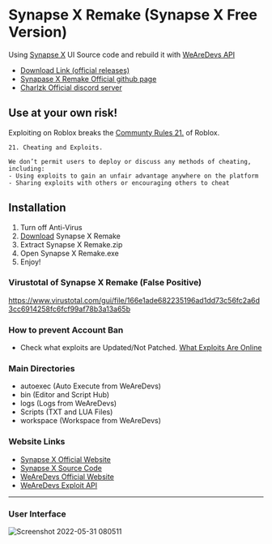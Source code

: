 # Synapse X Remake (Synapse X Free Version)
Using [Synapse X](https://x.synapse.to/) UI Source code and rebuild it with [WeAreDevs API](https://wearedevs.net/d/Exploit%20API)

- [Download Link (official releases)](https://github.com/Charlzk05/Synapse-X-Remake-Synapse-X-Free-Version/tags)
- [Synapase X Remake Official github page](https://charlzk05.github.io/Synapse-X-Remake-Synapse-X-Free-Version/)
- [Charlzk Official discord server](https://discord.com/invite/ZFAUX3yTqW)

## Use at your own risk!
Exploiting on Roblox breaks the [Communty Rules 21.](https://en.help.roblox.com/hc/en-us/articles/203313410-Roblox-Community-Rules) of Roblox.
```
21. Cheating and Exploits.

We don’t permit users to deploy or discuss any methods of cheating, including:
- Using exploits to gain an unfair advantage anywhere on the platform
- Sharing exploits with others or encouraging others to cheat
```

## Installation
1. Turn off Anti-Virus
2. [Download](https://github.com/Charlzk05/Synapse-X-Remake-Synapse-X-Free-Version/tags) Synapse X Remake
3. Extract Synapse X Remake.zip
4. Open Synapse X Remake.exe
5. Enjoy!

### Virustotal of Synapse X Remake (False Positive)
https://www.virustotal.com/gui/file/166e1ade682235196ad1dd73c56fc2a6d3cc6914258fc6fcf99af78b3a13a65b

### How to prevent Account Ban
- Check what exploits are Updated/Not Patched. [What Exploits Are Online](https://whatexploitsare.online)

### Main Directories
- autoexec (Auto Execute from WeAreDevs)
- bin (Editor and Script Hub)
- logs (Logs from WeAreDevs)
- Scripts (TXT and LUA Files)
- workspace (Workspace from WeAreDevs)

### Website Links
- [Synapse X Official Website](https://x.synapse.to/)
- [Synapse X Source Code](https://github.com/Acrillis/SynapseX)
- [WeAreDevs Official Website](https://wearedevs.net)
- [WeAreDevs Exploit API](https://wearedevs.net/d/Exploit%20API)

<hr>

### User Interface
![Screenshot 2022-05-31 080511](https://user-images.githubusercontent.com/104715127/171070122-70a314f1-626a-44f6-9525-6db623eb19f1.png)
